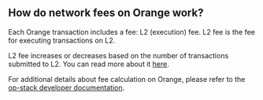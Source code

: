 ## How do network fees on Orange work?

Each Orange transaction includes a fee: L2 (execution) fee. L2 fee is the fee for executing transactions on L2.

L2 fee increases or decreases based on the number of transactions submitted to L2. You can read more about it
[here](https://help.coinbase.com/en/coinbase/getting-started/crypto-education/eip-1559).

For additional details about fee calculation on Orange, please refer to the
[op-stack developer
documentation](https://community.optimism.io/docs/developers/build/transaction-fees/).